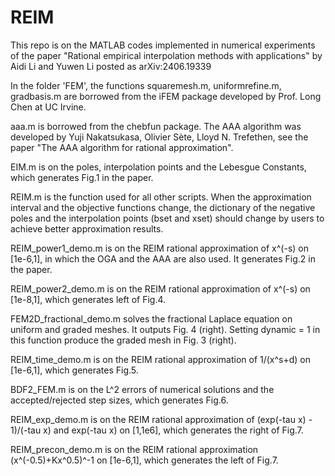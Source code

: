 # REIM
This repo is on the MATLAB codes implemented in numerical experiments of the paper "Rational empirical interpolation methods with applications" by Aidi Li and Yuwen Li posted as arXiv:2406.19339

In the folder 'FEM', the functions squaremesh.m, uniformrefine.m, gradbasis.m are borrowed from the iFEM package developed by Prof. Long Chen at UC Irvine.

aaa.m is borrowed from the chebfun package. The AAA algorithm was developed by Yuji Nakatsukasa, Olivier Sète, Lloyd N. Trefethen, see the paper "The AAA algorithm for rational approximation".

EIM.m is on the poles, interpolation points and the Lebesgue Constants, which generates Fig.1 in the paper.

REIM.m is the function used for all other scripts. When the approximation interval and the objective functions change, the dictionary of the negative poles and the interpolation points (bset and xset) should change by users to achieve better approximation results.

REIM_power1_demo.m is on the REIM rational approximation of x^(-s) on [1e-6,1], in which the OGA and the AAA are also used. It generates Fig.2 in the paper.

REIM_power2_demo.m is on the REIM rational approximation of x^(-s) on [1e-8,1], which generates left of Fig.4.

FEM2D_fractional_demo.m solves the fractional Laplace equation on uniform and graded meshes. It outputs Fig. 4 (right). Setting dynamic = 1 in this function produce the graded mesh in Fig. 3 (right).

REIM_time_demo.m is on the REIM rational approximation of 1/(x^s+d) on [1e-6,1], which generates Fig.5.

BDF2_FEM.m is on the L^2 errors of numerical solutions and the accepted/rejected step sizes, which generates Fig.6.

REIM_exp_demo.m is on the REIM rational approximation of (exp(-tau x) - 1)/(-tau x) and exp(-tau x) on [1,1e6], which generates the right of Fig.7.

REIM_precon_demo.m is on the REIM rational approximation (x^(-0.5)+Kx^0.5)^-1 on [1e-6,1], which generates the left of Fig.7.



